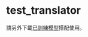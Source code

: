 # test_translator
請另外下載[已訓練模型](https://drive.google.com/file/d/1dKTcWSR_WKZPQrC8PkqyMBoNyyhEY7tN/view?usp=sharing)搭配使用。

